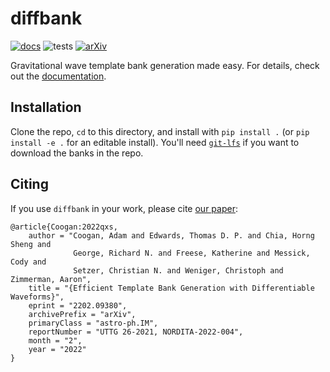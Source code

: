 # diffbank

[![docs](https://readthedocs.org/projects/diffbank/badge/?version=latest)](http://diffbank.readthedocs.io/?badge=latest)
 ![tests](https://github.com/adam-coogan/diffbank/actions/workflows/python-app.yml/badge.svg)
[![arXiv](https://img.shields.io/badge/arXiv-2202.09380-b31b1b.svg)](https://arxiv.org/abs/2202.09380)


Gravitational wave template bank generation made easy. For details, check out the
[documentation](https://diffbank.readthedocs.io/en/latest/).

## Installation

Clone the repo, `cd` to this directory, and install with `pip install .` (or
`pip install -e .` for an editable install). You'll need [`git-lfs`](https://git-lfs.github.com/)
if you want to download the banks in the repo.

## Citing

If you use `diffbank` in your work, please cite [our paper](https://arxiv.org/abs/2202.09380):

```text
@article{Coogan:2022qxs,
    author = "Coogan, Adam and Edwards, Thomas D. P. and Chia, Horng Sheng and
              George, Richard N. and Freese, Katherine and Messick, Cody and
              Setzer, Christian N. and Weniger, Christoph and Zimmerman, Aaron",
    title = "{Efficient Template Bank Generation with Differentiable Waveforms}",
    eprint = "2202.09380",
    archivePrefix = "arXiv",
    primaryClass = "astro-ph.IM",
    reportNumber = "UTTG 26-2021, NORDITA-2022-004",
    month = "2",
    year = "2022"
}
```
